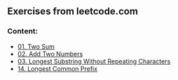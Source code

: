 ## Exercises from leetcode.com

### Content:
* [01. Two Sum](descriptions/problem0001.md)
* [02. Add Two Numbers](descriptions/problem0002.md)
* [03. Longest Substring Without Repeating Characters](descriptions/problem0003.md)
* [14. Longest Common Prefix](descriptions/problem0014.md)